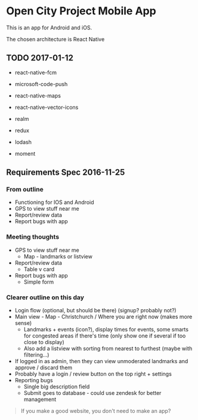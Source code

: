 Open City Project Mobile App
============================

This is an app for Android and iOS.

The chosen architecture is React Native

TODO 2017-01-12
---------------
* react-native-fcm
* microsoft-code-push
* react-native-maps
* react-native-vector-icons
* realm
* redux

* lodash
* moment

Requirements Spec 2016-11-25
----------------------------
### From outline
* Functioning for IOS and Android
* GPS to view stuff near me
* Report/review data
* Report bugs with app

### Meeting thoughts
* GPS to view stuff near me
    * Map - landmarks or listview
* Report/review data
    * Table v card
* Report bugs with app
    * Simple form

### Clearer outline on this day
* Login flow (optional, but should be there) (signup? probably not?)
* Main view - Map - Christchurch / Where you are right now (makes more sense)
    * Landmarks + events (icon?), display times for events, some smarts for congested areas if there's time (only show one if several if too close to display)
    * Also add a listview with sorting from nearest to furthest (maybe with filtering...)
* If logged in as admin, then they can view unmoderated landmarks and approve / discard them
* Probably have a login / review button on the top right + settings
* Reporting bugs
    * Single big description field
    * Submit goes to database - could use zendesk for better management

> If you make a good website, you don't need to make an app?

